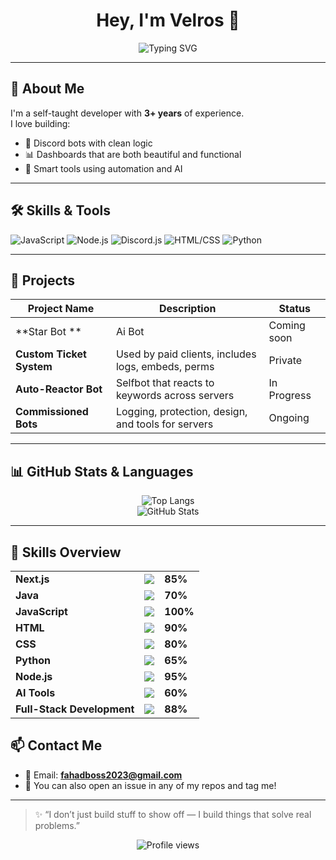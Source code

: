  <h1 align="center">Hey, I'm Velros 👋</h1>

<p align="center">
  <img src="https://readme-typing-svg.demolab.com?font=JetBrains+Mono&size=22&pause=1000&color=00FFC6&center=true&vCenter=true&width=500&lines=Full-Stack+Developer;Discord.js+Expert+v13%2Fv14;Building+Smart+Bots+%26+Dashboards;AI+%2B+Automation+Fan" alt="Typing SVG" />
</p>

---

## 🧠 About Me

I'm a self-taught developer with **3+ years** of experience.  
I love building:
- 🤖 Discord bots with clean logic
- 📊 Dashboards that are both beautiful and functional
- 🧠 Smart tools using automation and AI


---

## 🛠️ Skills & Tools

![JavaScript](https://img.shields.io/badge/JavaScript-100%25-F7DF1E?style=for-the-badge&logo=javascript&logoColor=black)
![Node.js](https://img.shields.io/badge/Node.js-90%25-339933?style=for-the-badge&logo=node.js&logoColor=white)
![Discord.js](https://img.shields.io/badge/Discord.js-95%25-7289DA?style=for-the-badge&logo=discord&logoColor=white)
![HTML/CSS](https://img.shields.io/badge/HTML%2FCSS-80%25-E34F26?style=for-the-badge&logo=html5&logoColor=white)
![Python](https://img.shields.io/badge/Python-60%25-3776AB?style=for-the-badge&logo=python&logoColor=white)

---

## 🚀 Projects

| Project Name | Description | Status |
|--------------|-------------|--------|
| **Star Bot ** | Ai Bot | Coming soon |
| **Custom Ticket System** | Used by paid clients, includes logs, embeds, perms | Private |
| **Auto-Reactor Bot** | Selfbot that reacts to keywords across servers | In Progress |
| **Commissioned Bots** | Logging, protection, design, and tools for servers | Ongoing |

---

## 📊 GitHub Stats & Languages

<p align="center">
  <img src="https://github-readme-stats.vercel.app/api/top-langs/?username=Velrosy&layout=compact&theme=react" alt="Top Langs"/>
  <br />
  <img src="https://github-readme-stats.vercel.app/api?username=Velrosy&show_icons=true&theme=react" alt="GitHub Stats"/>
</p>

---
## 🚀 Skills Overview

<table>
  <tr>
    <td><b>Next.js</b></td>
    <td>
      <img src="https://progress-bar.dev/85/?title=&color=black&width=300" />
    </td>
    <td><b>85%</b></td>
  </tr>
  <tr>
    <td><b>Java</b></td>
    <td>
      <img src="https://progress-bar.dev/70/?title=&color=orange&width=300" />
    </td>
    <td><b>70%</b></td>
  </tr>
  <tr>
    <td><b>JavaScript</b></td>
    <td>
      <img src="https://progress-bar.dev/100/?title=&color=yellow&width=300" />
    </td>
    <td><b>100%</b></td>
  </tr>
  <tr>
    <td><b>HTML</b></td>
    <td>
      <img src="https://progress-bar.dev/90/?title=&color=E34F26&width=300" />
    </td>
    <td><b>90%</b></td>
  </tr>
  <tr>
    <td><b>CSS</b></td>
    <td>
      <img src="https://progress-bar.dev/80/?title=&color=264de4&width=300" />
    </td>
    <td><b>80%</b></td>
  </tr>
  <tr>
    <td><b>Python</b></td>
    <td>
      <img src="https://progress-bar.dev/65/?title=&color=3776AB&width=300" />
    </td>
    <td><b>65%</b></td>
  </tr>
  <tr>
    <td><b>Node.js</b></td>
    <td>
      <img src="https://progress-bar.dev/95/?title=&color=3C873A&width=300" />
    </td>
    <td><b>95%</b></td>
  </tr>
  <tr>
    <td><b>AI Tools</b></td>
    <td>
      <img src="https://progress-bar.dev/60/?title=&color=purple&width=300" />
    </td>
    <td><b>60%</b></td>
  </tr>
  <tr>
    <td><b>Full-Stack Development</b></td>
    <td>
      <img src="https://progress-bar.dev/88/?title=&color=00FFC6&width=300" />
    </td>
    <td><b>88%</b></td>
  </tr>
</table>


## 📫 Contact Me

- 📧 Email: **fahadboss2023@gmail.com**
- 🧠 You can also open an issue in any of my repos and tag me!

---

> ✨ “I don’t just build stuff to show off — I build things that solve real problems.”

<p align="center">
  <img src="https://komarev.com/ghpvc/?username=Velrosy&label=Profile+Views&color=00FFC6&style=flat" alt="Profile views" />
</p>

